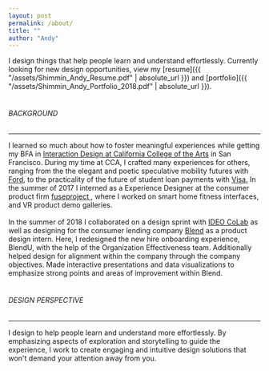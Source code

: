 ```yaml
---
layout: post
permalink: /about/
title: ""
author: "Andy"
---
```


 I design things that help people learn and understand effortlessly. Currently looking for new design opportunities, view my [resume]({{ "/assets/Shimmin_Andy_Resume.pdf" | absolute_url }}) and [portfolio]({{ "/assets/Shimmin_Andy_Portfolio_2018.pdf" | absolute_url }}).
 <br>
 <br>

###### BACKGROUND
---
 I learned so much about how to foster meaningful experiences while getting my BFA in [Interaction Design at California College of the Arts](http://www.ixd.cca.edu/#bfaintro) in San Francisco. During my time at CCA, I crafted many experiences for others, ranging from the the elegant and poetic speculative mobility futures with [Ford](http://greenfieldlabs.com/), to the practicality of the future of student loan payments with [Visa.](http://usa.visa.com/) In the summer of 2017 I interned as a Experience Designer at the consumer product firm [fuseproject ](http://fuseproject.com/), where I worked on smart home fitness interfaces, and VR product demo galleries.
 <br>
 <br>
 In the summer of 2018 I collaborated on a design sprint with [IDEO CoLab](http://ideocolab.com/) as well as designing for the consumer lending company [Blend](http://blend.com/) as a product design intern. Here, I redesigned the new hire onboarding experience, BlendU, with the help of the Organization Effectiveness team. Additionally helped design for alignment within the company through the company objectives. Made interactive presentations and data visualizations to emphasize strong points and areas of improvement within Blend.
<br>
<br>
###### DESIGN PERSPECTIVE
---
I design to help people learn and understand more effortlessly. By emphasizing aspects of exploration and storytelling to guide the experience, I work to create engaging and intuitive design solutions that won't demand your attention away from you.

